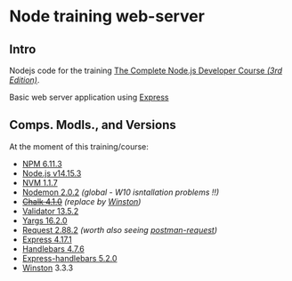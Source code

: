 # Node training web-server

## Intro

Nodejs code for the training [The Complete Node.js Developer Course _(3rd Edition)_](https://www.udemy.com/course/the-complete-nodejs-developer-course-2/).

Basic web server application using [Express](http://expressjs.com/)

## Comps. Modls., and Versions

At the moment of this training/course:

* [NPM 6.11.3](https://www.npmjs.com/)
* [Node.js v14.15.3](https://nodejs.org/es/)
* [NVM 1.1.7](https://github.com/nvm-sh/nvm)
* [Nodemon 2.0.2](https://www.npmjs.com/package/nodemon) _(global - W10 isntallation problems !!)_
* ~~[Chalk 4.1.0](https://www.npmjs.com/package/chalk)~~ _(replace by [Winston](https://github.com/winstonjs/winston))_
* [Validator 13.5.2](https://www.npmjs.com/package/validator)
* [Yargs 16.2.0](https://www.npmjs.com/package/yargs)
* [Request 2.88.2](https://www.npmjs.com/package/request) _(worth also seeing [postman-request](https://www.npmjs.com/package/postman-request))_
* [Express 4.17.1](http://expressjs.com/)
* [Handlebars 4.7.6](https://www.npmjs.com/package/handlebars)
* [Express-handlebars 5.2.0](https://www.npmjs.com/package/express-handlebars)
* [Winston](https://github.com/winstonjs/winston) 3.3.3
